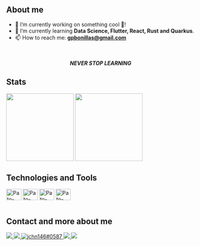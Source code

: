 <h2>About me</h2>

<ul>
  <li>🔭 I’m currently working on something cool 🚀!</li>
  <li>🌱 I’m currently learning <b>Data Science, Flutter, React, Rust and Quarkus</b>.</li>
  <li>📫 How to reach me: <b><a href="mailto:gpbonillas@gmail.com">gpbonillas@gmail.com</a></b></li>
</ul>

<br>

<p align="center">
  <i><b>NEVER STOP LEARNING</b></i>
</p>

<h2>Stats</h2>

<div>
  <img height="180em" src="https://github-readme-stats.vercel.app/api?username=gpbonillas&show_icons=true&include_all_commits=true&theme=github_dark&hide_border=true">
  <img height="180em" src="https://github-readme-stats.vercel.app/api/top-langs/?username=gpbonillas&layout=compact&theme=github_dark&hide_border=true&hide=css,html&langs_count=8">
</div>

<h2>Technologies and Tools</h2>

<div style="display: inline_block">
  <img align="center" alt="Pato-Java" height="30" width="40" src="https://cdn.jsdelivr.net/gh/devicons/devicon/icons/java/java-plain.svg">
  <img align="center" alt="Pato-Flutter" height="30" width="40" src="https://cdn.jsdelivr.net/gh/devicons/devicon/icons/flutter/flutter-original.svg">
  <img align="center" alt="Pato-React" height="30" width="40" src="https://cdn.jsdelivr.net/gh/devicons/devicon/icons/react/react-original.svg">
  <img align="center" alt="Pato-Python" height="30" width="40" src="https://cdn.jsdelivr.net/gh/devicons/devicon/icons/python/python-original.svg">
</div>

![]()

<h2>Contact and more about me</h2>

<div>
  <a href="https://www.linkedin.com/in/gpbonillas/" target="_blank">
  <img src="https://img.shields.io/badge/LinkedIn-0077B5?style=for-the-badge&logo=linkedin&logoColor=white">
  </a>
  <a href="https://www.instagram.com/tuxpato/" target="_blank">
  <img src="https://img.shields.io/badge/-Instagram-%23E4405F?style=for-the-badge&logo=instagram&logoColor=white" target="_blank">
  </a>
  <a href="https://twitter.com/tuxpato" target="blank">
  <img src="https://img.shields.io/badge/Twitter-blue?style=for-the-badge&logo=twitter&logoColor=white" alt="jchn146#0587">
  </a>
  <a href="mailto:gpbonillas@gmail.com">
  <img src="https://img.shields.io/badge/Gmail-D14836?style=for-the-badge&logo=gmail&logoColor=white" target="_blank">
  </a>
  <a href="https://stackoverflow.com/users/4156219/gabriel-patricio-bonilla">
  <img src="https://img.shields.io/stackexchange/stackoverflow/r/4156219?color=orange&label=reputation&logo=stackoverflow&style=for-the-badge&cacheSeconds=86400" target="_blank">
  </a>
</div>
